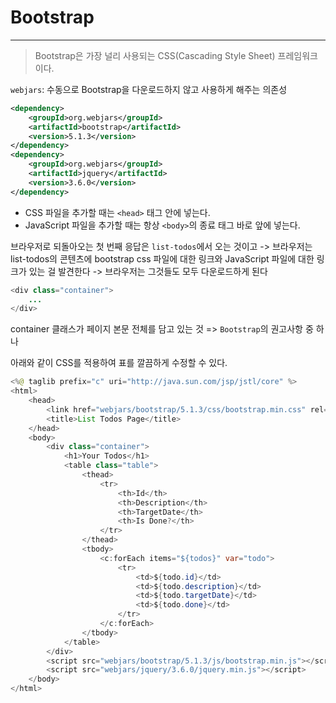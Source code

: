 # Bootstrap
***
> Bootstrap은 가장 널리 사용되는 CSS(Cascading Style Sheet) 프레임워크이다.

`webjars`: 수동으로 Bootstrap을 다운로드하지 않고 사용하게 해주는 의존성
``` xml
<dependency>  
    <groupId>org.webjars</groupId>  
    <artifactId>bootstrap</artifactId>  
    <version>5.1.3</version>  
</dependency>  
<dependency>  
    <groupId>org.webjars</groupId>  
    <artifactId>jquery</artifactId>  
    <version>3.6.0</version>  
</dependency>
```

- CSS 파일을 추가할 때는 `<head>` 태그 안에 넣는다.
- JavaScript 파일을 추가할 때는 항상 `<body>`의 종료 태그 바로 앞에 넣는다.


브라우저로 되돌아오는 첫 번째 응답은 `list-todos`에서 오는 것이고 ->
브라우저는 list-todos의 콘텐츠에 bootstrap css 파일에 대한 링크와 JavaScript 파일에 대한 링크가 있는 걸 발견한다 ->
브라우저는 그것들도 모두 다운로드하게 된다

``` Java Server Pages
<div class="container">
	...
</div>
```
container 클래스가 페이지 본문 전체를 담고 있는 것
=> `Bootstrap`의 권고사항 중 하나

아래와 같이 CSS를 적용하여 표를 깔끔하게 수정할 수 있다.
``` Java Server Pages
<%@ taglib prefix="c" uri="http://java.sun.com/jsp/jstl/core" %>  
<html>  
    <head>
		<link href="webjars/bootstrap/5.1.3/css/bootstrap.min.css" rel="stylesheet"/>  
        <title>List Todos Page</title>  
    </head>
	<body>
		<div class="container">  
            <h1>Your Todos</h1>  
            <table class="table">  
                <thead>
					<tr>
						<th>Id</th>  
                        <th>Description</th>  
                        <th>TargetDate</th>  
                        <th>Is Done?</th>  
                    </tr>
				</thead>
				<tbody>
					<c:forEach items="${todos}" var="todo">  
                        <tr>  
                            <td>${todo.id}</td>  
                            <td>${todo.description}</td>  
                            <td>${todo.targetDate}</td>  
                            <td>${todo.done}</td>  
                        </tr>
					</c:forEach>  
                </tbody>  
            </table>
		</div>
		<script src="webjars/bootstrap/5.1.3/js/bootstrap.min.js"></script>
	    <script src="webjars/jquery/3.6.0/jquery.min.js"></script>
    </body>
</html>
```